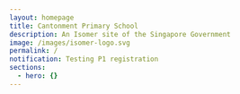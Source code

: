 ```yaml
---
layout: homepage
title: Cantonment Primary School
description: An Isomer site of the Singapore Government
image: /images/isomer-logo.svg
permalink: /
notification: Testing P1 registration
sections:
  - hero: {}
---
```

